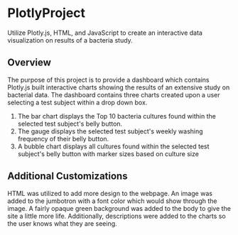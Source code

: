 # PlotlyProject

Utilize Plotly.js, HTML, and JavaScript to create an interactive data visualization on results of a bacteria study. 

## Overview
The purpose of this project is to provide a dashboard which contains Plotly.js built interactive charts showing the results of an extensive study on bacterial data.  The dashboard contains three charts created upon a user selecting a test subject within a drop down box.   

1) The bar chart displays the Top 10 bacteria cultures found within the selected test subject's belly button.
2) The gauge displays the selected test subject's weekly washing frequency of their belly button.
3) A bubble chart displays all cultures found within the selected test subject's belly button with marker sizes based on culture size

## Additional Customizations
HTML was utilized to add more design to the webpage.  An image was added to the jumbotron with a font color which would show through the image.  A fairly opaque green background was added to the body to give the site a little more life.  Additionally, descriptions were added to the charts so the user knows what they are seeing.  
